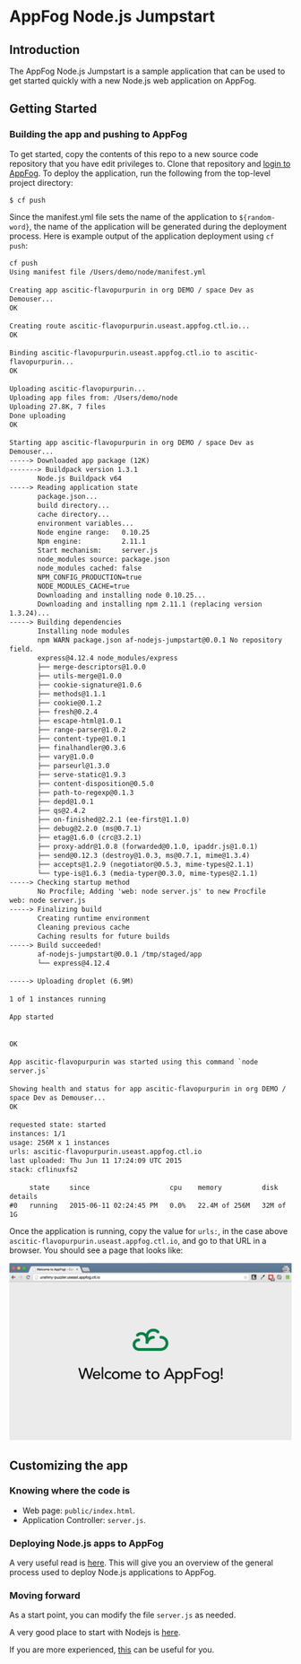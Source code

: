 # AppFog Node.js Jumpstart

## Introduction

The AppFog Node.js Jumpstart is a sample application that can be used to get started quickly with a new Node.js web application on AppFog.

## Getting Started
### Building the app and pushing to AppFog

To get started, copy the contents of this repo to a new source code repository that you have edit privileges to. Clone that repository and [login to AppFog](https://www.centurylinkcloud.com/knowledge-base/appfog/login-using-cf-cli/). To deploy the application, run the following from the top-level project directory:

```
$ cf push
```

Since the manifest.yml file sets the name of the application to `${random-word}`, the name of the application will be generated during the deployment process. Here is example output of the application deployment using `cf push`:

```
cf push
Using manifest file /Users/demo/node/manifest.yml

Creating app ascitic-flavopurpurin in org DEMO / space Dev as Demouser...
OK

Creating route ascitic-flavopurpurin.useast.appfog.ctl.io...
OK

Binding ascitic-flavopurpurin.useast.appfog.ctl.io to ascitic-flavopurpurin...
OK

Uploading ascitic-flavopurpurin...
Uploading app files from: /Users/demo/node
Uploading 27.8K, 7 files
Done uploading               
OK

Starting app ascitic-flavopurpurin in org DEMO / space Dev as Demouser...
-----> Downloaded app package (12K)
-------> Buildpack version 1.3.1
       Node.js Buildpack v64
-----> Reading application state
       package.json...
       build directory...
       cache directory...
       environment variables...
       Node engine range:   0.10.25
       Npm engine:          2.11.1
       Start mechanism:     server.js
       node_modules source: package.json
       node_modules cached: false
       NPM_CONFIG_PRODUCTION=true
       NODE_MODULES_CACHE=true
       Downloading and installing node 0.10.25...
       Downloading and installing npm 2.11.1 (replacing version 1.3.24)...
-----> Building dependencies
       Installing node modules
       npm WARN package.json af-nodejs-jumpstart@0.0.1 No repository field.
       express@4.12.4 node_modules/express
       ├── merge-descriptors@1.0.0
       ├── utils-merge@1.0.0
       ├── cookie-signature@1.0.6
       ├── methods@1.1.1
       ├── cookie@0.1.2
       ├── fresh@0.2.4
       ├── escape-html@1.0.1
       ├── range-parser@1.0.2
       ├── content-type@1.0.1
       ├── finalhandler@0.3.6
       ├── vary@1.0.0
       ├── parseurl@1.3.0
       ├── serve-static@1.9.3
       ├── content-disposition@0.5.0
       ├── path-to-regexp@0.1.3
       ├── depd@1.0.1
       ├── qs@2.4.2
       ├── on-finished@2.2.1 (ee-first@1.1.0)
       ├── debug@2.2.0 (ms@0.7.1)
       ├── etag@1.6.0 (crc@3.2.1)
       ├── proxy-addr@1.0.8 (forwarded@0.1.0, ipaddr.js@1.0.1)
       ├── send@0.12.3 (destroy@1.0.3, ms@0.7.1, mime@1.3.4)
       ├── accepts@1.2.9 (negotiator@0.5.3, mime-types@2.1.1)
       └── type-is@1.6.3 (media-typer@0.3.0, mime-types@2.1.1)
-----> Checking startup method
       No Procfile; Adding 'web: node server.js' to new Procfile
web: node server.js
-----> Finalizing build
       Creating runtime environment
       Cleaning previous cache
       Caching results for future builds
-----> Build succeeded!
       af-nodejs-jumpstart@0.0.1 /tmp/staged/app
       └── express@4.12.4

-----> Uploading droplet (6.9M)

1 of 1 instances running

App started


OK

App ascitic-flavopurpurin was started using this command `node server.js`

Showing health and status for app ascitic-flavopurpurin in org DEMO / space Dev as Demouser...
OK

requested state: started
instances: 1/1
usage: 256M x 1 instances
urls: ascitic-flavopurpurin.useast.appfog.ctl.io
last uploaded: Thu Jun 11 17:24:09 UTC 2015
stack: cflinuxfs2

     state     since                    cpu    memory          disk        details   
#0   running   2015-06-11 02:24:45 PM   0.0%   22.4M of 256M   32M of 1G     
```

Once the application is running, copy the value for `urls:`, in the case above `ascitic-flavopurpurin.useast.appfog.ctl.io`, and go to that URL in a browser. You should see a page that looks like:

<img src="https://raw.githubusercontent.com/CenturyLinkCloud/af-static-jumpstart/master/images/welcome-to-appfog-screenshot.png"/>

## Customizing the app

### Knowing where the code is

* Web page: `public/index.html`.
* Application Controller: `server.js`.

### Deploying Node.js apps to AppFog

A very useful read is [here](https://www.centurylinkcloud.com/knowledge-base/appfog/deploy-nodejs-application/). This will give you an overview of the general process used to deploy Node.js applications to AppFog.

### Moving forward

As a start point, you can modify the file `server.js` as needed.

A very good place to start with Nodejs is [here](http://nodeschool.io/).

If you are more experienced, [this](https://nodejs.org/api/) can be useful for you.
